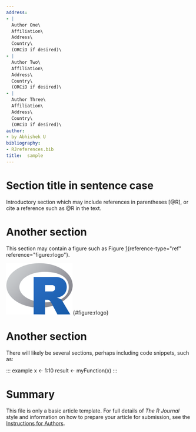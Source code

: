 ```yaml
---
address:
- |
  Author One\
  Affiliation\
  Address\
  Country\
  (ORCiD if desired)\
- |
  Author Two\
  Affiliation\
  Address\
  Country\
  (ORCiD if desired)\
- |
  Author Three\
  Affiliation\
  Address\
  Country\
  (ORCiD if desired)\
author:
- by Abhishek U
bibliography:
- RJreferences.bib
title:  sample
---
```


# Section title in sentence case

Introductory section which may include references in parentheses [@R],
or cite a reference such as @R in the text.

# Another section

This section may contain a figure such as
Figure [1](#figure:rlogo){reference-type="ref"
reference="figure:rlogo"}.

![The logo of R.](Rlogo-5.png){#figure:rlogo}

# Another section

There will likely be several sections, perhaps including code snippets,
such as:

::: example
x \<- 1:10 result \<- myFunction(x)
:::

# Summary

This file is only a basic article template. For full details of *The R
Journal* style and information on how to prepare your article for
submission, see the [Instructions for
Authors](https://journal.r-project.org/share/author-guide.pdf).
